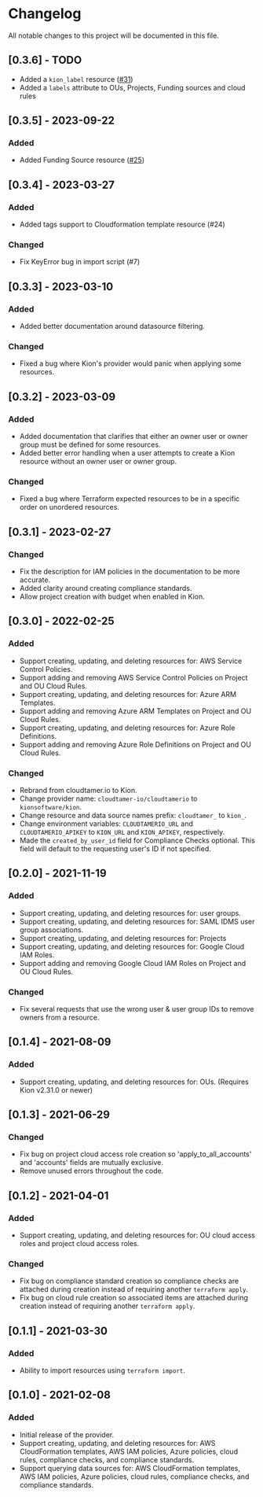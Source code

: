 # Changelog

All notable changes to this project will be documented in this file.

## [0.3.6] - TODO
- Added a `kion_label` resource ([#31](https://github.com/kionsoftware/terraform-provider-kion/pull/31))
- Added a `labels` attribute to OUs, Projects, Funding sources and cloud rules

## [0.3.5] - 2023-09-22

### Added
- Added Funding Source resource ([#25](https://github.com/kionsoftware/terraform-provider-kion/pull/25))

## [0.3.4] - 2023-03-27

### Added
- Added tags support to Cloudformation template resource (#24)

### Changed
- Fix KeyError bug in import script (#7)


## [0.3.3] - 2023-03-10

### Added
- Added better documentation around datasource filtering.

### Changed
- Fixed a bug where Kion's provider would panic when applying some resources.

## [0.3.2] - 2023-03-09
### Added
- Added documentation that clarifies that either an owner user or owner group must be defined for some resources. 
- Added better error handling when a user attempts to create a Kion resource without an owner user or owner group.

### Changed
- Fixed a bug where Terraform expected resources to be in a specific order on unordered resources.

## [0.3.1] - 2023-02-27
### Changed
- Fix the description for IAM policies in the documentation to be more accurate.
- Added clarity around creating compliance standards.
- Allow project creation with budget when enabled in Kion.

## [0.3.0] - 2022-02-25
### Added
- Support creating, updating, and deleting resources for: AWS Service Control Policies.
- Support adding and removing AWS Service Control Policies on Project and OU Cloud Rules.
- Support creating, updating, and deleting resources for: Azure ARM Templates.
- Support adding and removing Azure ARM Templates on Project and OU Cloud Rules.
- Support creating, updating, and deleting resources for: Azure Role Definitions.
- Support adding and removing Azure Role Definitions on Project and OU Cloud Rules.

### Changed
- Rebrand from cloudtamer.io to Kion.
- Change provider name: `cloudtamer-io/cloudtamerio` to `kionsoftware/kion`.
- Change resource and data source names prefix: `cloudtamer_` to `kion_`.
- Change environment variables: `CLOUDTAMERIO_URL` and `CLOUDTAMERIO_APIKEY` to `KION_URL` and `KION_APIKEY`, respectively.
- Made the `created_by_user_id` field for Compliance Checks optional. This field will default to the requesting user's ID if not specified.

## [0.2.0] - 2021-11-19
### Added
- Support creating, updating, and deleting resources for: user groups.
- Support creating, updating, and deleting resources for: SAML IDMS user group associations.
- Support creating, updating, and deleting resources for: Projects
- Support creating, updating, and deleting resources for: Google Cloud IAM Roles.
- Support adding and removing Google Cloud IAM Roles on Project and OU Cloud Rules.

### Changed
- Fix several requests that use the wrong user & user group IDs to remove owners from a resource.

## [0.1.4] - 2021-08-09
### Added
- Support creating, updating, and deleting resources for: OUs. (Requires Kion v2.31.0 or newer)

## [0.1.3] - 2021-06-29
### Changed
- Fix bug on project cloud access role creation so 'apply_to_all_accounts' and 'accounts' fields are mutually exclusive.
- Remove unused errors throughout the code.

## [0.1.2] - 2021-04-01
### Added
- Support creating, updating, and deleting resources for: OU cloud access roles and project cloud access roles.

### Changed
- Fix bug on compliance standard creation so compliance checks are attached during creation instead of requiring another `terraform apply`.
- Fix bug on cloud rule creation so associated items are attached during creation instead of requiring another `terraform apply`.

## [0.1.1] - 2021-03-30
### Added
- Ability to import resources using `terraform import`.

## [0.1.0] - 2021-02-08
### Added
- Initial release of the provider.
- Support creating, updating, and deleting resources for: AWS CloudFormation templates, AWS IAM policies, Azure policies, cloud rules, compliance checks, and compliance standards.
- Support querying data sources for: AWS CloudFormation templates, AWS IAM policies, Azure policies, cloud rules, compliance checks, and compliance standards.
